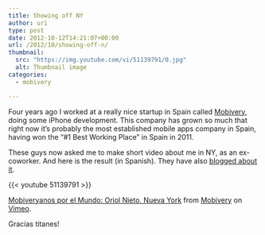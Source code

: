 ```yaml
---
title: Showing off NY
author: uri
type: post
date: 2012-10-12T14:21:07+00:00
url: /2012/10/showing-off-n/
thumbnail:
  src: "https://img.youtube.com/vi/51139791/0.jpg"
  alt: Thumbnail image
categories:
  - mobivery

---
```

Four years ago I worked at a really nice startup in Spain called [Mobivery][1], doing some iPhone development. This company has grown so much that right now it&#8217;s probably the most established mobile apps company in Spain, having won the &#8220;#1 Best Working Place&#8221; in Spain in 2011. 

These guys now asked me to make short video about me in NY, as an ex-coworker. And here is the result (in Spanish). They have also [blogged about it][2].

{{< youtube 51139791 >}}</iframe> 

[Mobiveryanos por el Mundo: Oriol Nieto, Nueva York][3] from [Mobivery][4] on [Vimeo][5].

Gracias titanes!

 [1]: https://www.mobivery.com
 [2]: https://www.mobivery.com/es/blog/the-happiness-team-es/mobiveryanos-por-el-mundo-nueva-york
 [3]: https://vimeo.com/51139791
 [4]: https://vimeo.com/mobivery
 [5]: https://vimeo.com